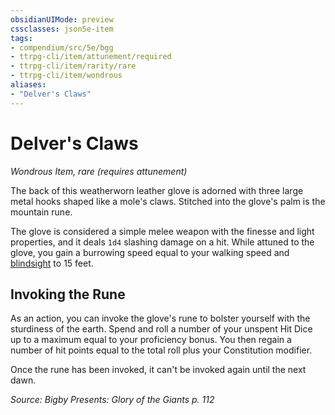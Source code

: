 ```yaml
---
obsidianUIMode: preview
cssclasses: json5e-item
tags:
- compendium/src/5e/bgg
- ttrpg-cli/item/attunement/required
- ttrpg-cli/item/rarity/rare
- ttrpg-cli/item/wondrous
aliases: 
- "Delver's Claws"
---
```

# Delver's Claws
*Wondrous Item, rare (requires attunement)*  


The back of this weatherworn leather glove is adorned with three large metal hooks shaped like a mole's claws. Stitched into the glove's palm is the mountain rune.

The glove is considered a simple melee weapon with the finesse and light properties, and it deals `1d4` slashing damage on a hit. While attuned to the glove, you gain a burrowing speed equal to your walking speed and [blindsight](/3-Mechanics/CLI/rules/senses.md#blindsight) to 15 feet.

## Invoking the Rune

As an action, you can invoke the glove's rune to bolster yourself with the sturdiness of the earth. Spend and roll a number of your unspent Hit Dice up to a maximum equal to your proficiency bonus. You then regain a number of hit points equal to the total roll plus your Constitution modifier.

Once the rune has been invoked, it can't be invoked again until the next dawn.

*Source: Bigby Presents: Glory of the Giants p. 112*